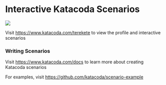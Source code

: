 # Interactive Katacoda Scenarios

[![](http://shields.katacoda.com/katacoda/terekete/count.svg)](https://www.katacoda.com/terekete "Get your profile on Katacoda.com")

Visit https://www.katacoda.com/terekete to view the profile and interactive scenarios

### Writing Scenarios
Visit https://www.katacoda.com/docs to learn more about creating Katacoda scenarios

For examples, visit https://github.com/katacoda/scenario-example
